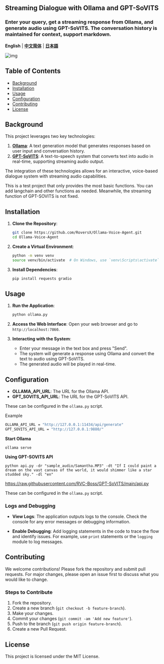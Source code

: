 ## Streaming Dialogue with Ollama and GPT-SoVITS

### Enter your query, get a streaming response from Ollama, and generate audio using GPT-SoVITS. The conversation history is maintained for context, support markdown.

**English** | [**中文简体**](./docs/cn/README.md) | [**日本語**](./docs/ja/README.md)

![img](https://github.com/RoversX/Ollama-Voice-Agent/assets/85817538/f4f81bad-7a1d-443a-810f-31fe0fb19e00)

## Table of Contents

- [Background](#background)
- [Installation](#installation)
- [Usage](#usage)
- [Configuration](#configuration)
- [Contributing](#contributing)
- [License](#license)

## Background

This project leverages two key technologies:
1. **[Ollama](https://github.com/ollama/ollama)**: A text generation model that generates responses based on user input and conversation history.
2. **[GPT-SoVITS](https://github.com/RVC-Boss/GPT-SoVITS/)**: A text-to-speech system that converts text into audio in real-time, supporting streaming audio output.

The integration of these technologies allows for an interactive, voice-based dialogue system with streaming audio capabilities.

This is a test project that only provides the most basic functions. You can add langchain and other functions as needed. Meanwhile, the streaming function of GPT-SOVITS is not fixed.

## Installation

1. **Clone the Repository**:
   ```bash
   git clone https://github.com/RoversX/Ollama-Voice-Agent.git
   cd Ollama-Voice-Agent
   ```

2. **Create a Virtual Environment**:
   ```bash
   python -m venv venv
   source venv/bin/activate  # On Windows, use `venv\Scripts\activate`
   ```

3. **Install Dependencies**:
   ```bash
   pip install requests gradio
   ```
   
## Usage

1. **Run the Application**:
   ```bash
   python ollama.py
   ```

2. **Access the Web Interface**:
   Open your web browser and go to `http://localhost:7860`.

3. **Interacting with the System**:
   - Enter your message in the text box and press "Send".
   - The system will generate a response using Ollama and convert the text to audio using GPT-SoVITS.
   - The generated audio will be played in real-time.

## Configuration

- **OLLAMA_API_URL**: The URL for the Ollama API. 
- **GPT_SOVITS_API_URL**: The URL for the GPT-SoVITS API.

These can be configured in the `ollama.py` script.

Example
```bash
OLLAMA_API_URL = "http://127.0.0.1:11434/api/generate"
GPT_SOVITS_API_URL = "http://127.0.0.1:9880/"
```

**Start Ollama**

```shell
ollama serve
```

**Using GPT-SOVITS API**

```shell
python api.py -dr "sample_audio/Samantha.MP3" -dt "If I could paint a dream on the vast canvas of the world, it would shimmer like a star studded sky." -dl "en"
```
https://raw.githubusercontent.com/RVC-Boss/GPT-SoVITS/main/api.py

These can be configured in the `ollama.py` script.

### Logs and Debugging

- **View Logs**:
  The application outputs logs to the console. Check the console for any error messages or debugging information.

- **Enable Debugging**:
  Add logging statements in the code to trace the flow and identify issues. For example, use `print` statements or the `logging` module to log messages.

## Contributing

We welcome contributions! Please fork the repository and submit pull requests. For major changes, please open an issue first to discuss what you would like to change.

### Steps to Contribute

1. Fork the repository.
2. Create a new branch (`git checkout -b feature-branch`).
3. Make your changes.
4. Commit your changes (`git commit -am 'Add new feature'`).
5. Push to the branch (`git push origin feature-branch`).
6. Create a new Pull Request.

## License

This project is licensed under the MIT License.
